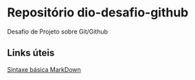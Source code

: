 # Repositório dio-desafio-github
Desafio de Projeto sobre Git/Github

## Links úteis
[Sintaxe básica MarkDown](https://www.markdownguide.org/basic-syntax/)
